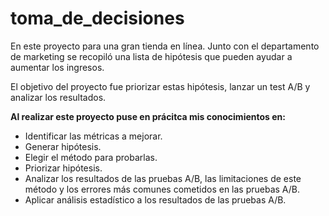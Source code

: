 # toma_de_decisiones
En este proyecto para una gran tienda en línea. Junto con el departamento de marketing se recopiló una lista de hipótesis que pueden ayudar a aumentar los ingresos.

El objetivo del proyecto fue priorizar estas hipótesis, lanzar un test A/B y analizar los resultados.

**Al realizar este proyecto puse en prácitca mis conocimientos en:**

- Identificar las métricas a mejorar.
- Generar hipótesis.
- Elegir el método para probarlas.
- Priorizar hipótesis.
- Analizar los resultados de las pruebas A/B, las limitaciones de este método y los errores más comunes cometidos en las pruebas A/B.
- Aplicar análisis estadístico a los resultados de las pruebas A/B.
